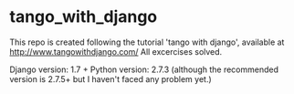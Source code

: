 # tango_with_django

This repo is created following the tutorial 'tango with django', available at http://www.tangowithdjango.com/
All excercises solved.

Django version: 1.7 +
Python version: 2.7.3 (although the recommended version is 2.7.5+ but I haven't faced any problem yet.)
